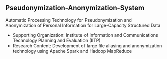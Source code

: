 ## Pseudonymization-Anonymization-System
Automatic Processing Technology for Pseudonymization and Anonymization of Personal Information for Large-Capacity Structured Data

- Supporting Organization: Institute of Information and Communications Technology Planning and Evaluation (IITP)
- Research Content: Development of large file aliasing and anonymization technology using Apache Spark and Hadoop MapReduce
